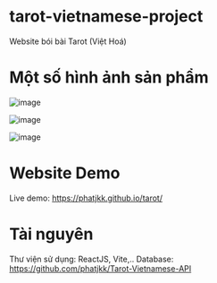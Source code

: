 # tarot-vietnamese-project
Website bói bài Tarot (Việt Hoá)

# Một số hình ảnh sản phẩm

![image](https://user-images.githubusercontent.com/48487157/184536328-9f7e942f-3302-4126-af3a-806d1d9c0978.png)

![image](https://user-images.githubusercontent.com/48487157/184536364-a8abfb04-b63e-4587-ac2b-fc7b360a8591.png)

![image](https://user-images.githubusercontent.com/48487157/184536397-b9f16af3-db5f-476e-ad20-243610b3d17a.png)

# Website Demo
Live demo: https://phatjkk.github.io/tarot/

# Tài nguyên
Thư viện sử dụng: ReactJS, Vite,..
Database: https://github.com/phatjkk/Tarot-Vietnamese-API


